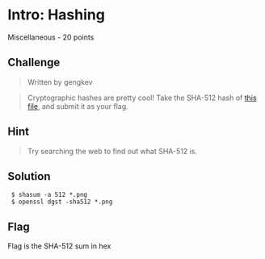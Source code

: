 # Intro: Hashing
Miscellaneous - 20 points

## Challenge 
> Written by gengkev

>Cryptographic hashes are pretty cool! Take the SHA-512 hash of [this file](74183a3cfd8b4fb83a8180fc4dae4cbeac96b7ae9ac9ec1a8a10ef2a6d00e9ae_image.png), and submit it as your flag.

## Hint
> Try searching the web to find out what SHA-512 is.

## Solution

	 $ shasum -a 512 *.png
	 $ openssl dgst -sha512 *.png

## Flag
Flag is the SHA-512 sum in hex
